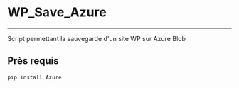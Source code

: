 # WP_Save_Azure
---

Script permettant la sauvegarde d'un site WP sur Azure Blob

## Près requis

```pip install Azure```
